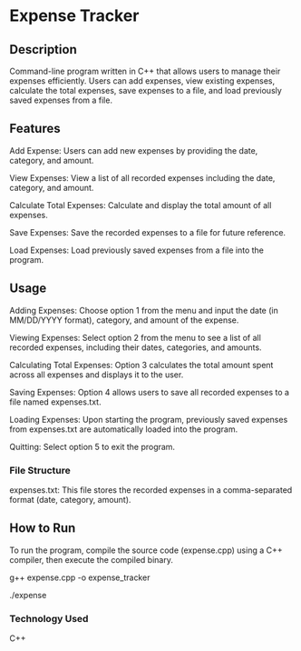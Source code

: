 # Expense Tracker

## Description
Command-line program written in C++ that allows users to manage their expenses efficiently. Users can add expenses, view existing expenses, calculate the total expenses, save expenses to a file, and load previously saved expenses from a file.

## Features
Add Expense: Users can add new expenses by providing the date, category, and amount.

View Expenses: View a list of all recorded expenses including the date, category, and amount.

Calculate Total Expenses: Calculate and display the total amount of all expenses.

Save Expenses: Save the recorded expenses to a file for future reference.

Load Expenses: Load previously saved expenses from a file into the program.

## Usage
Adding Expenses: Choose option 1 from the menu and input the date (in MM/DD/YYYY format), category, and amount of the expense.

Viewing Expenses: Select option 2 from the menu to see a list of all recorded expenses, including their dates, categories, and amounts.

Calculating Total Expenses: Option 3 calculates the total amount spent across all expenses and displays it to the user.

Saving Expenses: Option 4 allows users to save all recorded expenses to a file named expenses.txt.

Loading Expenses: Upon starting the program, previously saved expenses from expenses.txt are automatically loaded into the program.

Quitting: Select option 5 to exit the program.

### File Structure
expenses.txt: This file stores the recorded expenses in a comma-separated format (date, category, amount).

## How to Run
To run the program, compile the source code (expense.cpp) using a C++ compiler, then execute the compiled binary.

g++ expense.cpp -o expense_tracker

./expense

### Technology Used
C++

